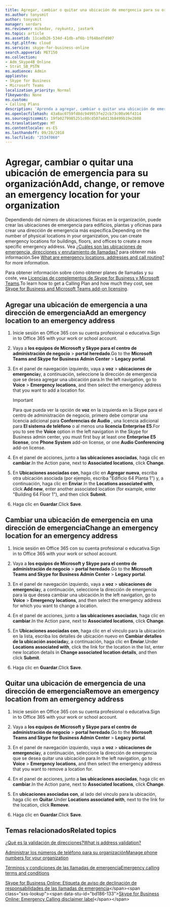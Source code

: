 ```yaml
---
title: Agregar, cambiar o quitar una ubicación de emergencia para su organización
ms.author: tonysmit
author: tonysmit
manager: serdars
ms.reviewer: mikedav, roykuntz, jastark
ms.topic: article
ms.assetid: 11cadb26-534d-41db-af6b-1f648edfd907
ms.tgt.pltfrm: cloud
ms.service: skype-for-business-online
search.appverid: MET150
ms.collection:
- Adm_Skype4B_Online
- Strat_SB_PSTN
ms.audience: Admin
appliesto:
- Skype for Business
- Microsoft Teams
localization_priority: Normal
f1keywords: None
ms.custom:
- Calling Plans
description: 'Aprenda a agregar, cambiar o quitar una ubicación de emergencia usada por Skype for Business en redes telefónicas conmutadas públicas (RTC) para su organización. '
ms.openlocfilehash: 43a8ac0759fd8dc949953fe22cb73c00a96f4314
ms.sourcegitcommit: 19fb0279985251c00cd507a8d13b8499b19e2808
ms.translationtype: MT
ms.contentlocale: es-ES
ms.lasthandoff: 09/28/2018
ms.locfileid: "25347060"
---
```

# <a name="add-change-or-remove-an-emergency-location-for-your-organization"></a><span data-ttu-id="bd186-103">Agregar, cambiar o quitar una ubicación de emergencia para su organización</span><span class="sxs-lookup"><span data-stu-id="bd186-103">Add, change, or remove an emergency location for your organization</span></span>

<span data-ttu-id="bd186-104">Dependiendo del número de ubicaciones físicas en la organización, puede crear las ubicaciones de emergencia para edificios, plantas y oficinas para crear una dirección de emergencia más específica.</span><span class="sxs-lookup"><span data-stu-id="bd186-104">Depending on the number of physical locations in your organization, you can create emergency locations for buildings, floors, and offices to create a more specific emergency address.</span></span> <span data-ttu-id="bd186-105">Vea [¿Cuáles son las ubicaciones de emergencia, direcciones y enrutamiento de llamadas?](/microsoftteams/what-are-emergency-locations-addresses-and-call-routing) para obtener más información.</span><span class="sxs-lookup"><span data-stu-id="bd186-105">See [What are emergency locations, addresses and call routing?](/microsoftteams/what-are-emergency-locations-addresses-and-call-routing) for more information.</span></span> 
  
<span data-ttu-id="bd186-106">Para obtener información sobre cómo obtener planes de llamadas y su coste, vea [Licencias de complementos de Skype for Business y Microsoft Teams](../skype-for-business-and-microsoft-teams-add-on-licensing/skype-for-business-and-microsoft-teams-add-on-licensing.md).</span><span class="sxs-lookup"><span data-stu-id="bd186-106">To learn how to get a Calling Plan and how much they cost, see [Skype for Business and Microsoft Teams add-on licensing](../skype-for-business-and-microsoft-teams-add-on-licensing/skype-for-business-and-microsoft-teams-add-on-licensing.md).</span></span>
  
## <a name="add-an-emergency-location-to-an-emergency-address"></a><span data-ttu-id="bd186-107">Agregar una ubicación de emergencia a una dirección de emergencia</span><span class="sxs-lookup"><span data-stu-id="bd186-107">Add an emergency location to an emergency address</span></span>

1. <span data-ttu-id="bd186-108">Inicie sesión en Office 365 con su cuenta profesional o educativa.</span><span class="sxs-lookup"><span data-stu-id="bd186-108">Sign in to Office 365 with your work or school account.</span></span>
    
2. <span data-ttu-id="bd186-109">Vaya a **los equipos de Microsoft y Skype para el centro de administración de negocio** > **portal heredado**.</span><span class="sxs-lookup"><span data-stu-id="bd186-109">Go to the **Microsoft Teams and Skype for Business Admin Center** > **Legacy portal**.</span></span>
    
3. <span data-ttu-id="bd186-110">En el panel de navegación izquierdo, vaya a **voz** > **ubicaciones de emergencia**y, a continuación, seleccione la dirección de emergencia que se desea agregar una ubicación para.</span><span class="sxs-lookup"><span data-stu-id="bd186-110">In the left navigation, go to **Voice** > **Emergency locations**, and then select the emergency address that you want to add a location for.</span></span>
    
    > [!Important]
    > <span data-ttu-id="bd186-111">Para que pueda ver la opción de **voz** en la izquierda en la Skype para el centro de administración de negocio, primero debe comprar una licencia adicional para **Conferencias de Audio** , una licencia adicional para **El sistema de teléfono** o al menos una **licencia Enterprise E5**.</span><span class="sxs-lookup"><span data-stu-id="bd186-111">For you to see the **Voice** option in the left navigation in the Skype for Business admin center, you must first buy at least one **Enterprise E5 license**, one **Phone System** add-on license, or one **Audio Conferencing** add-on license.</span></span>
    
4. <span data-ttu-id="bd186-112">En el panel de acciones, junto a **las ubicaciones asociadas**, haga clic en **cambiar**.</span><span class="sxs-lookup"><span data-stu-id="bd186-112">In the Action pane, next to **Associated locations**, click **Change**.</span></span>
    
5. <span data-ttu-id="bd186-113">En **Ubicaciones asociadas con**, haga clic en **Agregar nueva**, escriba otra ubicación asociada (por ejemplo, escriba "Edificio 64 Planta 1") y, a continuación, haga clic en **Enviar**.</span><span class="sxs-lookup"><span data-stu-id="bd186-113">In the **Locations associated with**, click **Add new**, enter another associated location (for example, enter "Building 64 Floor 1"), and then click **Submit**.</span></span>
    
6. <span data-ttu-id="bd186-114">Haga clic en **Guardar**.</span><span class="sxs-lookup"><span data-stu-id="bd186-114">Click **Save**.</span></span>
    
## <a name="change-an-emergency-location-for-an-emergency-address"></a><span data-ttu-id="bd186-115">Cambiar una ubicación de emergencia en una dirección de emergencia</span><span class="sxs-lookup"><span data-stu-id="bd186-115">Change an emergency location for an emergency address</span></span>

1. <span data-ttu-id="bd186-116">Inicie sesión en Office 365 con su cuenta profesional o educativa.</span><span class="sxs-lookup"><span data-stu-id="bd186-116">Sign in to Office 365 with your work or school account.</span></span>
    
2. <span data-ttu-id="bd186-117">Vaya a **los equipos de Microsoft y Skype para el centro de administración de negocio** > **portal heredado**.</span><span class="sxs-lookup"><span data-stu-id="bd186-117">Go to the **Microsoft Teams and Skype for Business Admin Center** > **Legacy portal**.</span></span>
    
3. <span data-ttu-id="bd186-118">En el panel de navegación izquierdo, vaya a **voz** > **ubicaciones de emergencia**y, a continuación, seleccione la dirección de emergencia para la que desea cambiar una ubicación.</span><span class="sxs-lookup"><span data-stu-id="bd186-118">In the left navigation, go to **Voice** > **Emergency locations**, and then select the emergency address for which you want to change a location.</span></span>
    
4. <span data-ttu-id="bd186-119">En el panel de acciones, junto a **las ubicaciones asociadas**, haga clic en **cambiar**.</span><span class="sxs-lookup"><span data-stu-id="bd186-119">In the Action pane, next to **Associated locations**, click **Change**.</span></span>
    
5. <span data-ttu-id="bd186-120">En **Ubicaciones asociadas con**, haga clic en el vínculo para la ubicación en la lista, escriba los detalles de ubicación nuevo en **Cambiar detalles de la ubicación asociada**y, a continuación, haga clic en **Enviar**.</span><span class="sxs-lookup"><span data-stu-id="bd186-120">Under **Locations associated with**, click the link for the location in the list, enter new location details in **Change associated location details**, and then click **Submit**.</span></span>
    
6. <span data-ttu-id="bd186-121">Haga clic en **Guardar**.</span><span class="sxs-lookup"><span data-stu-id="bd186-121">Click **Save**.</span></span>
    
## <a name="remove-an-emergency-location-from-an-emergency-address"></a><span data-ttu-id="bd186-122">Quitar una ubicación de emergencia de una dirección de emergencia</span><span class="sxs-lookup"><span data-stu-id="bd186-122">Remove an emergency location from an emergency address</span></span>

1. <span data-ttu-id="bd186-123">Inicie sesión en Office 365 con su cuenta profesional o educativa.</span><span class="sxs-lookup"><span data-stu-id="bd186-123">Sign in to Office 365 with your work or school account.</span></span>
    
2. <span data-ttu-id="bd186-124">Vaya a **los equipos de Microsoft y Skype para el centro de administración de negocio** > **portal heredado**.</span><span class="sxs-lookup"><span data-stu-id="bd186-124">Go to the **Microsoft Teams and Skype for Business Admin Center** > **Legacy portal**.</span></span>
    
3. <span data-ttu-id="bd186-125">En el panel de navegación izquierdo, vaya a **voz** > **ubicaciones de emergencia**y, a continuación, seleccione la dirección de emergencia que se desea quitar una ubicación para.</span><span class="sxs-lookup"><span data-stu-id="bd186-125">In the left navigation, go to **Voice** > **Emergency locations**, and then select the emergency address that you want to remove a location for.</span></span>
    
4. <span data-ttu-id="bd186-126">En el panel de acciones, junto a **las ubicaciones asociadas**, haga clic en **cambiar**.</span><span class="sxs-lookup"><span data-stu-id="bd186-126">In the Action pane, next to **Associated locations**, click **Change**.</span></span>
    
5. <span data-ttu-id="bd186-127">En **ubicaciones asociadas con**, al lado del vínculo para la ubicación, haga clic en **Quitar**.</span><span class="sxs-lookup"><span data-stu-id="bd186-127">Under **Locations associated with**, next to the link for the location, click **Remove**.</span></span>
    
6. <span data-ttu-id="bd186-128">Haga clic en **Guardar**.</span><span class="sxs-lookup"><span data-stu-id="bd186-128">Click **Save**.</span></span>
    
## <a name="related-topics"></a><span data-ttu-id="bd186-129">Temas relacionados</span><span class="sxs-lookup"><span data-stu-id="bd186-129">Related topics</span></span>
[<span data-ttu-id="bd186-130">¿Qué es la validación de direcciones?</span><span class="sxs-lookup"><span data-stu-id="bd186-130">What is address validation?</span></span>](what-is-address-validation.md)

[<span data-ttu-id="bd186-131">Administrar los números de teléfono para su organización</span><span class="sxs-lookup"><span data-stu-id="bd186-131">Manage phone numbers for your organization</span></span>](/microsoftteams/manage-phone-numbers-for-your-organization)

[<span data-ttu-id="bd186-132">Términos y condiciones de las llamadas de emergencia</span><span class="sxs-lookup"><span data-stu-id="bd186-132">Emergency calling terms and conditions</span></span>](/microsoftteams/emergency-calling-terms-and-conditions)

<span data-ttu-id="bd186-133">[Skype for Business Online: Etiqueta de aviso de declinación de responsabilidades de las llamadas de emergencia](https://github.com/MicrosoftDocs/OfficeDocs-SkypeForBusiness/blob/live/Teams/downloads/emergency-calling/emergency-calling-label-(en-us)-(v.1.0).zip?raw=true)</span><span class="sxs-lookup"><span data-stu-id="bd186-133">[Skype for Business Online: Emergency Calling disclaimer label](https://github.com/MicrosoftDocs/OfficeDocs-SkypeForBusiness/blob/live/Teams/downloads/emergency-calling/emergency-calling-label-(en-us)-(v.1.0).zip?raw=true)</span></span>

  
 